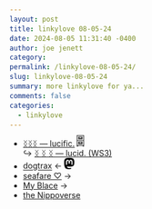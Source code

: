 ```yaml
---
layout: post
title: 𝚕𝚒𝚗𝚔𝚢𝚕𝚘𝚟𝚎 𝟶𝟾-𝟶𝟻-𝟸𝟺
date: 2024-08-05 11:31:40 -0400
author: joe jenett
category: 
permalink: /linkylove-08-05-24/
slug: linkylove-08-05-24
summary: more linkylove for ya...
comments: false
categories:
  - linkylove
---
```

<ul class="linkylove">
	<li><a title="sphygmus" href="https://sphygmus.wiki/">ᛝᛝᛝ — lucific.</a> <a title="from the archives" href="https://dwt-archives.joejenett.com/"><img src="/images/select.png" height="20" alt="" style="margin-top:-3px;"></a><br>&#8618; <a title="its previous incarnation" href="https://old.sphygmus.wiki/">ᛝ ᛝ ᛝ — lucid. (WS3)</a> </li>
	<li><a title="A place to gather words before they get lost." href="https://write.as/dogtrax/">dogtrax</a>  &#8592; <a title="source" href="https://mastodon.social/@dogtrax"><img src="/images/mast.png" width="18" alt=""></a></li>
	<li><a title="jamie" href="https://seafare.neocities.org/">seafare ♡</a> <span title="led to site shown below">&#8594;</span></li>
	<li><a title="Ouroboros (Bo for short)" href="https://myblace.one/">My Blace</a> <span title="led to site shown below">&#8594;</span></li>
	<li><a title="Nippo" href="https://nippoverse.xyz/">the Nippoverse</a></li>
</ul>

<a href="https://brid.gy/publish/mastodon"></a>